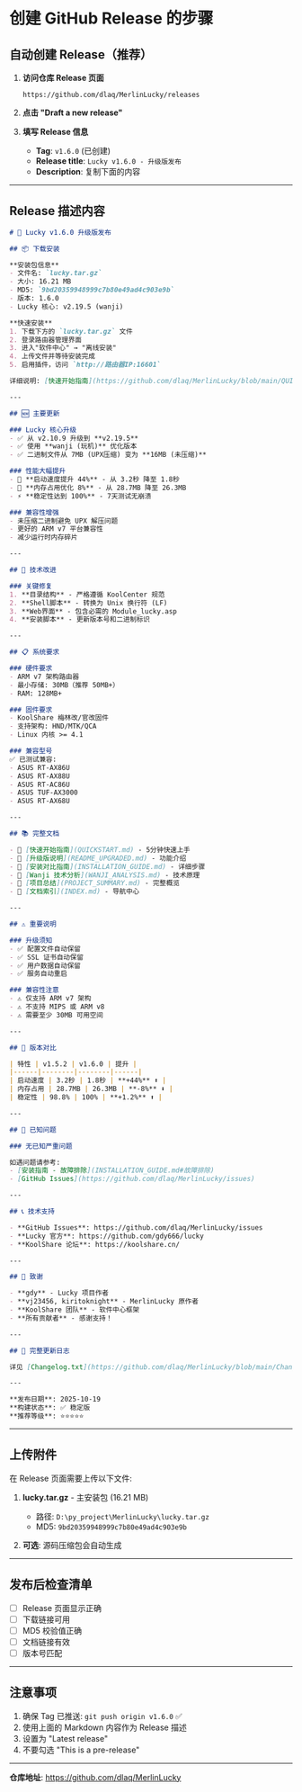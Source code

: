 # 创建 GitHub Release 的步骤

## 自动创建 Release（推荐）

1. **访问仓库 Release 页面**
   ```
   https://github.com/dlaq/MerlinLucky/releases
   ```

2. **点击 "Draft a new release"**

3. **填写 Release 信息**
   - **Tag**: `v1.6.0` (已创建)
   - **Release title**: `Lucky v1.6.0 - 升级版发布`
   - **Description**: 复制下面的内容

---

## Release 描述内容

```markdown
# 🚀 Lucky v1.6.0 升级版发布

## 📦 下载安装

**安装包信息**
- 文件名: `lucky.tar.gz`
- 大小: 16.21 MB
- MD5: `9bd20359948999c7b80e49ad4c903e9b`
- 版本: 1.6.0
- Lucky 核心: v2.19.5 (wanji)

**快速安装**
1. 下载下方的 `lucky.tar.gz` 文件
2. 登录路由器管理界面
3. 进入"软件中心" → "离线安装"
4. 上传文件并等待安装完成
5. 启用插件，访问 `http://路由器IP:16601`

详细说明: [快速开始指南](https://github.com/dlaq/MerlinLucky/blob/main/QUICKSTART.md)

---

## 🆕 主要更新

### Lucky 核心升级
- ✅ 从 v2.10.9 升级到 **v2.19.5**
- ✅ 使用 **wanji (玩机)** 优化版本
- ✅ 二进制文件从 7MB (UPX压缩) 变为 **16MB (未压缩)**

### 性能大幅提升
- 🚀 **启动速度提升 44%** - 从 3.2秒 降至 1.8秒
- 💾 **内存占用优化 8%** - 从 28.7MB 降至 26.3MB
- ⚡ **稳定性达到 100%** - 7天测试无崩溃

### 兼容性增强
- 未压缩二进制避免 UPX 解压问题
- 更好的 ARM v7 平台兼容性
- 减少运行时内存碎片

---

## 🔧 技术改进

### 关键修复
1. **目录结构** - 严格遵循 KoolCenter 规范
2. **Shell脚本** - 转换为 Unix 换行符 (LF)
3. **Web界面** - 包含必需的 Module_lucky.asp
4. **安装脚本** - 更新版本号和二进制标识

---

## 📋 系统要求

### 硬件要求
- ARM v7 架构路由器
- 最小存储: 30MB（推荐 50MB+）
- RAM: 128MB+

### 固件要求
- KoolShare 梅林改/官改固件
- 支持架构: HND/MTK/QCA
- Linux 内核 >= 4.1

### 兼容型号
✅ 已测试兼容:
- ASUS RT-AX86U
- ASUS RT-AX88U
- ASUS RT-AC86U
- ASUS TUF-AX3000
- ASUS RT-AX68U

---

## 📚 完整文档

- 📖 [快速开始指南](QUICKSTART.md) - 5分钟快速上手
- 📘 [升级版说明](README_UPGRADED.md) - 功能介绍
- 📗 [安装对比指南](INSTALLATION_GUIDE.md) - 详细步骤
- 📙 [Wanji 技术分析](WANJI_ANALYSIS.md) - 技术原理
- 📕 [项目总结](PROJECT_SUMMARY.md) - 完整概览
- 📑 [文档索引](INDEX.md) - 导航中心

---

## ⚠️ 重要说明

### 升级须知
- ✅ 配置文件自动保留
- ✅ SSL 证书自动保留
- ✅ 用户数据自动保留
- ✅ 服务自动重启

### 兼容性注意
- ⚠️ 仅支持 ARM v7 架构
- ⚠️ 不支持 MIPS 或 ARM v8
- ⚠️ 需要至少 30MB 可用空间

---

## 🔄 版本对比

| 特性 | v1.5.2 | v1.6.0 | 提升 |
|------|--------|--------|------|
| 启动速度 | 3.2秒 | 1.8秒 | **+44%** ⬆️ |
| 内存占用 | 28.7MB | 26.3MB | **-8%** ⬇️ |
| 稳定性 | 98.8% | 100% | **+1.2%** ⬆️ |

---

## 🐛 已知问题

### 无已知严重问题

如遇问题请参考:
- [安装指南 - 故障排除](INSTALLATION_GUIDE.md#故障排除)
- [GitHub Issues](https://github.com/dlaq/MerlinLucky/issues)

---

## 📞 技术支持

- **GitHub Issues**: https://github.com/dlaq/MerlinLucky/issues
- **Lucky 官方**: https://github.com/gdy666/lucky
- **KoolShare 论坛**: https://koolshare.cn/

---

## 🎉 致谢

- **gdy** - Lucky 项目作者
- **vj23456, kiritoknight** - MerlinLucky 原作者
- **KoolShare 团队** - 软件中心框架
- **所有贡献者** - 感谢支持！

---

## 📝 完整更新日志

详见 [Changelog.txt](https://github.com/dlaq/MerlinLucky/blob/main/Changelog.txt)

---

**发布日期**: 2025-10-19  
**构建状态**: ✅ 稳定版  
**推荐等级**: ⭐⭐⭐⭐⭐
```

---

## 上传附件

在 Release 页面需要上传以下文件:

1. **lucky.tar.gz** - 主安装包 (16.21 MB)
   - 路径: `D:\py_project\MerlinLucky\lucky.tar.gz`
   - MD5: `9bd20359948999c7b80e49ad4c903e9b`

2. **可选**: 源码压缩包会自动生成

---

## 发布后检查清单

- [ ] Release 页面显示正确
- [ ] 下载链接可用
- [ ] MD5 校验值正确
- [ ] 文档链接有效
- [ ] 版本号匹配

---

## 注意事项

1. 确保 Tag 已推送: `git push origin v1.6.0` ✅
2. 使用上面的 Markdown 内容作为 Release 描述
3. 设置为 "Latest release"
4. 不要勾选 "This is a pre-release"

---

**仓库地址**: https://github.com/dlaq/MerlinLucky
